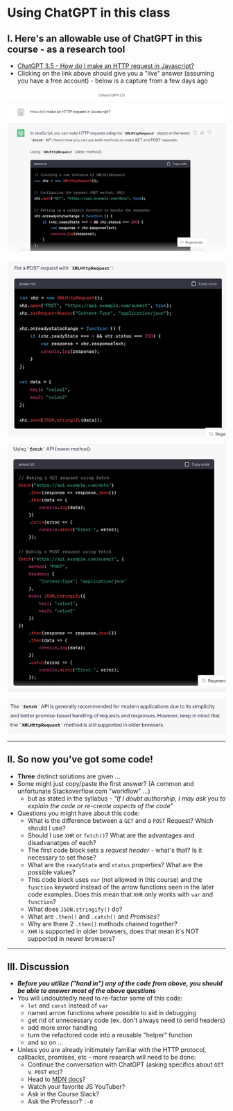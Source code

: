 # Using ChatGPT in this class


## I. Here's an allowable use of ChatGPT in this course - as a research tool
- [ChatGPT 3.5 - How do I make an HTTP request in Javascript?](https://chat.openai.com/c/5093bcc2-39ec-455e-a611-647ef44741f8)
- Clicking on the link above should give you a "live" answer (assuming you have a free account) - below is a capture from a few days ago

![screenshot](_images/chat-gpt-1.png)

![screenshot](_images/chat-gpt-2.png)

![screenshot](_images/chat-gpt-3.png)

![screenshot](_images/chat-gpt-4.png)

<hr>

## II. So now you've got some code!

- **Three** distinct solutions are given ...
- Some might just copy/paste the first answer? (A common and unfortunate Stackoverflow.com "workflow" ...)
  - but as stated in the syllabus - *"If I doubt authorship, I may ask you to explain the code or re-create aspects of the code"*
- Questions you might have about this code:
  - What is the difference between a `GET` and a `POST` Request? Which should I use?
  - Should I use `XHR` or `fetch()`? What are the advantages and disadvanatges of each?
  - The first code block sets a *request header* - what's that? Is it necessary to set those?
  - What are the `readyState` and `status` properties? What are the possible values?
  - This code block uses `var` (not allowed in this course) and the `function` keyword instead of the arrow functions seen in the later code examples. Does this mean that `XHR` only works with `var` and `function`?
  - What does `JSON.stringify()` do?
  - What are `.then()` and `.catch()` and *Promises*?
  - Why are there 2 `.then()` methods chained together?
  - `XHR` is supported in older browsers, does that mean it's NOT supported in newer browsers?

<hr>

## III. Discussion

- ***Before you utilize ("hand in") any of the code from above, you should be able to answer most of the above questions***
- You will undoubtedly need to re-factor some of this code:
  - `let` and `const` instead of `var`
  - named arrow functions where possible to aid in debugging
  - get rid of unnecessary code (ex. don't always need to send headers)
  - add more error handling
  - turn the refactored code into a reusable "helper" function
  - and so on ...
- Unless you are already initimately familiar with the HTTP protocol, callbacks, promises, etc - more research will need to be done:
  - Continue the conversation with ChatGPT (asking specifics about `GET` v. `POST` etc)?
  - Head to [MDN docs](https://developer.mozilla.org/en-US/docs/Web/HTTP)?
  - Watch your favorite JS YouTuber?
  - Ask in the Course Slack?
  - Ask the Professor? `:-O`


